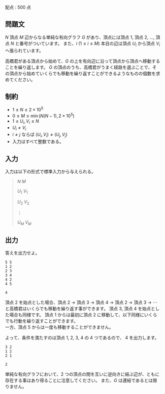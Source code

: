 配点 : $500$ 点

## 問題文

$N$ 頂点 $M$ 辺からなる単純な有向グラフ $G$ があり、頂点には頂点 $1$, 頂点 $2$, $\ldots$, 頂点 $N$ と番号がついています。
また、$i$ $(1\leq i\leq M)$ 本目の辺は頂点 $U_i$ から頂点 $V_i$ へ張られています。 

高橋君がある頂点から始めて、$G$ の上を有向辺に沿って頂点から頂点へ移動することを繰り返します。
$G$ の頂点のうち、高橋君がうまく経路を選ぶことで、その頂点から始めていくらでも移動を繰り返すことができるようなものの個数を求めてください。

## 制約

- $1 \leq N \leq 2\times 10^5$
- $0 \leq M \leq \min(N(N-1), 2\times 10^5)$
- $1 \leq U_i,V_i\leq N$
- $U_i\neq V_i$
- $i\neq j$ ならば $(U_i,V_i)\neq (U_j,V_j)$
- 入力はすべて整数である。

## 入力

入力は以下の形式で標準入力から与えられる。

> $N$ $M$
> 
> $U_1$ $V_1$
> 
> $U_2$ $V_2$
> 
> $\vdots$
> 
> $U_M$ $V_M$

## 出力

答えを出力せよ。

```input1
5 5
1 2
2 3
3 4
4 2
4 5
```

```output1
4
```

頂点 $2$ を始点とした場合、頂点 $2$ $\to$ 頂点 $3$ $\to$ 頂点 $4$ $\to$ 頂点 $2$ $\to$ 頂点 $3$ $\to$ $\cdots$ 
と高橋君はいくらでも移動を繰り返す事ができます。
頂点 $3$, 頂点 $4$ を始点とした場合も同様です。
頂点 $1$ からは最初に頂点 $2$ に移動して、以下同様にいくらでも行動を繰り返すことができます。<br>
一方、頂点 $5$ からは一度も移動することができません。

よって、条件を満たすのは頂点 $1$, $2$, $3$, $4$ の $4$ つであるので、 $4$ を出力します。

```input2
3 2
1 2
2 1
```

```output2
2
```

単純な有向グラフにおいて、$2$ つの頂点の間を互いに逆向きに結ぶ辺が、ともに存在する事はあり得ることに注意してください。
また、$G$ は連結であるとは限りません。